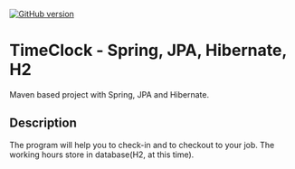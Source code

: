 [![GitHub version](https://badge.fury.io/gh/gaborkolozsy%2FTimeClock-Spring-JPA-Hibernate-H2DB.svg)](https://badge.fury.io/gh/gaborkolozsy%2FTimeClock-Spring-JPA-Hibernate-H2DB)

# TimeClock - Spring, JPA, Hibernate, H2
Maven based project with Spring, JPA and Hibernate. 

## Description
<p>The program will help you to check-in and to checkout to your job. The working hours store in database(H2, at this time).
